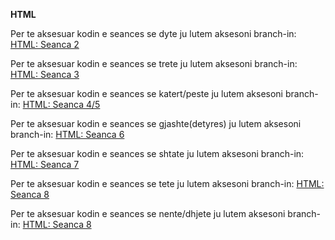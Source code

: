 **HTML**

Per te aksesuar kodin e seances se dyte ju lutem aksesoni branch-in: [HTML: Seanca 2](https://github.com/hegigj/front-end-academy/tree/html-basic-structure-and-tags)

Per te aksesuar kodin e seances se trete ju lutem aksesoni branch-in: [HTML: Seanca 3](https://github.com/hegigj/front-end-academy/tree/html-containers-table)

Per te aksesuar kodin e seances se katert/peste ju lutem aksesoni branch-in: [HTML: Seanca 4/5](https://github.com/hegigj/front-end-academy/tree/forms-http-requests)

Per te aksesuar kodin e seances se gjashte(detyres) ju lutem aksesoni branch-in: [HTML: Seanca 6](https://github.com/hegigj/front-end-academy/tree/second-homework)

Per te aksesuar kodin e seances se shtate ju lutem aksesoni branch-in: [HTML: Seanca 7](https://github.com/hegigj/front-end-academy/tree/css-prperties-and-selectors)

Per te aksesuar kodin e seances se tete ju lutem aksesoni branch-in: [HTML: Seanca 8](https://github.com/hegigj/front-end-academy/tree/css-media-query)

Per te aksesuar kodin e seances se nente/dhjete ju lutem aksesoni branch-in: [HTML: Seanca 8](https://github.com/hegigj/front-end-academy/tree/bootstrap)
